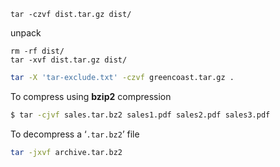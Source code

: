 
```
tar -czvf dist.tar.gz dist/
```

unpack
```
rm -rf dist/
tar -xvf dist.tar.gz dist/
```

```sh
tar -X 'tar-exclude.txt' -czvf greencoast.tar.gz .

```

To compress using **bzip2** compression
```sh
$ tar -cjvf sales.tar.bz2 sales1.pdf sales2.pdf sales3.pdf
```

To decompress a ‘`.tar.bz2`’ file 
```sh
tar -jxvf archive.tar.bz2

```